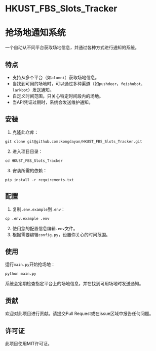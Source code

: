 # HKUST_FBS_Slots_Tracker

# 抢场地通知系统

一个自动从不同平台获取场地信息，并通过各种方式进行通知的系统。

## 特点

- 支持从多个平台（如`alumni`）获取场地信息。
- 当找到可用的场地时，可以通过多种渠道（如`pushdeer`，`feishubot`，`larkbot`）发送通知。
- 自定义时间范围，只关心特定时间段内的场地。
- 当API凭证过期时，系统会发送维护通知。

## 安装

1. 克隆此仓库：

```
git clone git@github.com:kongdayan/HKUST_FBS_Slots_Tracker.git
```

2. 进入项目目录：

```
cd HKUST_FBS_Slots_Tracker
```

3. 安装所需的依赖：

```
pip install -r requirements.txt
```

## 配置

1. 复制`.env.example`到`.env`：

```
cp .env.example .env
```

2. 使用您的配置信息编辑`.env`文件。
3. 根据需要编辑`config.py`，设置你关心的时间范围。

## 使用

运行`main.py`开始抢场地：

```
python main.py
```

系统会定期检查指定平台上的场地信息，并在找到可用场地时发送通知。

## 贡献

欢迎对此项目进行贡献。请提交Pull Request或在issue区域中报告任何问题。

## 许可证

此项目使用MIT许可证。
